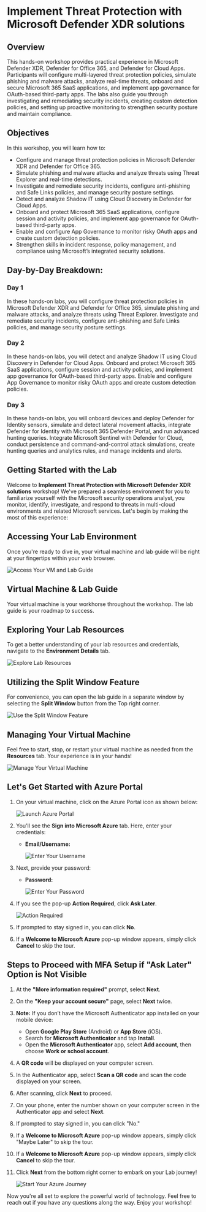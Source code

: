 # Implement Threat Protection with Microsoft Defender XDR solutions

## Overview
This hands-on workshop provides practical experience in Microsoft Defender XDR, Defender for Office 365, and Defender for Cloud Apps. Participants will configure multi-layered threat protection policies, simulate phishing and malware attacks, analyze real-time threats, onboard and secure Microsoft 365 SaaS applications, and implement app governance for OAuth-based third-party apps. The labs also guide you through investigating and remediating security incidents, creating custom detection policies, and setting up proactive monitoring to strengthen security posture and maintain compliance.

## Objectives

In this workshop, you will learn how to:

- Configure and manage threat protection policies in Microsoft Defender XDR and Defender for Office 365.
- Simulate phishing and malware attacks and analyze threats using Threat Explorer and real-time detections.
- Investigate and remediate security incidents, configure anti-phishing and Safe Links policies, and manage security posture settings.
- Detect and analyze Shadow IT using Cloud Discovery in Defender for Cloud Apps.
- Onboard and protect Microsoft 365 SaaS applications, configure session and activity policies, and implement app governance for OAuth-based third-party apps.
- Enable and configure App Governance to monitor risky OAuth apps and create custom detection policies.
- Strengthen skills in incident response, policy management, and compliance using Microsoft’s integrated security solutions.

## Day-by-Day Breakdown:

### **Day 1**
In these hands-on labs, you will configure threat protection policies in Microsoft Defender XDR and Defender for Office 365, simulate phishing and malware attacks, and analyze threats using Threat Explorer. Investigate and remediate security incidents, configure anti-phishing and Safe Links policies, and manage security posture settings.

### **Day 2**
In these hands-on labs, you will detect and analyze Shadow IT using Cloud Discovery in Defender for Cloud Apps. Onboard and protect Microsoft 365 SaaS applications, configure session and activity policies, and implement app governance for OAuth-based third-party apps. Enable and configure App Governance to monitor risky OAuth apps and create custom detection policies.

### **Day 3**
In these hands-on labs, you will onboard devices and deploy Defender for Identity sensors, simulate and detect lateral movement attacks, integrate Defender for Identity with Microsoft 365 Defender Portal, and run advanced hunting queries. Integrate Microsoft Sentinel with Defender for Cloud, conduct persistence and command-and-control attack simulations, create hunting queries and analytics rules, and manage incidents and alerts.


## Getting Started with the Lab
 
Welcome to **Implement Threat Protection with Microsoft Defender XDR solutions** workshop! We've prepared a seamless environment for you to familiarize yourself with the Microsoft security operations analyst, you monitor, identify, investigate, and respond to threats in multi-cloud environments and related Microsoft services. Let's begin by making the most of this experience:
 
## Accessing Your Lab Environment
 
Once you're ready to dive in, your virtual machine and lab guide will be right at your fingertips within your web browser.
 
![Access Your VM and Lab Guide](./media/gst1.png)

## Virtual Machine & Lab Guide
 
Your virtual machine is your workhorse throughout the workshop. The lab guide is your roadmap to success.
 
## Exploring Your Lab Resources
 
To get a better understanding of your lab resources and credentials, navigate to the **Environment Details** tab.
 
![Explore Lab Resources](./media/gst2.png)
 
## Utilizing the Split Window Feature
 
For convenience, you can open the lab guide in a separate window by selecting the **Split Window** button from the Top right corner.
 
![Use the Split Window Feature](./media/gst3.png)
 
## Managing Your Virtual Machine
 
Feel free to start, stop, or restart your virtual machine as needed from the **Resources** tab. Your experience is in your hands!
 
![Manage Your Virtual Machine](./media/gst4.png)

## Let's Get Started with Azure Portal
 
1. On your virtual machine, click on the Azure Portal icon as shown below:
 
    ![Launch Azure Portal](./media/gst5.png)

2. You'll see the **Sign into Microsoft Azure** tab. Here, enter your credentials:
 
   - **Email/Username:** <inject key="AzureAdUserEmail"></inject>
 
     ![Enter Your Username](./media/gst6.png)
 
3. Next, provide your password:
 
   - **Password:** <inject key="AzureAdUserPassword"></inject>
 
     ![Enter Your Password](./media/gst7.png)

1. If you see the pop-up **Action Required**, click **Ask Later**.

    ![Action Required](./media/gst8.png) 
 
4. If prompted to stay signed in, you can click **No**.

5. If a **Welcome to Microsoft Azure** pop-up window appears, simply click **Cancel** to skip the tour.

## Steps to Proceed with MFA Setup if "Ask Later" Option is Not Visible

1. At the **"More information required"** prompt, select **Next**.

1. On the **"Keep your account secure"** page, select **Next** twice.

1. **Note:** If you don’t have the Microsoft Authenticator app installed on your mobile device:

   - Open **Google Play Store** (Android) or **App Store** (iOS).
   - Search for **Microsoft Authenticator** and tap **Install**.
   - Open the **Microsoft Authenticator** app, select **Add account**, then choose **Work or school account**.

1. A **QR code** will be displayed on your computer screen.

1. In the Authenticator app, select **Scan a QR code** and scan the code displayed on your screen.

1. After scanning, click **Next** to proceed.

1. On your phone, enter the number shown on your computer screen in the Authenticator app and select **Next**.

1. If prompted to stay signed in, you can click "No."

1. If a **Welcome to Microsoft Azure** pop-up window appears, simply click "Maybe Later" to skip the tour.

1. If a **Welcome to Microsoft Azure** pop-up window appears, simply click **Cancel** to skip the tour.
 
1. Click **Next** from the bottom right corner to embark on your Lab journey!
 
     ![Start Your Azure Journey](./media/gst9.png)

Now you're all set to explore the powerful world of technology. Feel free to reach out if you have any questions along the way. Enjoy your workshop!
